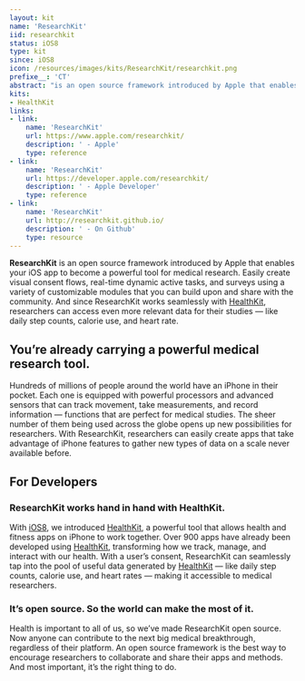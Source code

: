 ```yaml
---
layout: kit
name: 'ResearchKit'
iid: researchkit
status: iOS8
type: kit
since: iOS8
icon: /resources/images/kits/ResearchKit/researchkit.png
prefixe__: 'CT'
abstract: "is an open source framework introduced by Apple that enables your iOS app to become a powerful tool for medical research."
kits:
- HealthKit
links:
- link:
    name: 'ResearchKit'
    url: https://www.apple.com/researchkit/
    description: ' - Apple'
    type: reference
- link:
    name: 'ResearchKit'
    url: https://developer.apple.com/researchkit/
    description: ' - Apple Developer'
    type: reference
- link:
    name: 'ResearchKit'
    url: http://researchkit.github.io/
    description: ' - On Github'
    type: resource
---
```


**ResearchKit** is an open source framework introduced by Apple that enables your iOS app to become a powerful tool for medical research. Easily create visual consent flows, real-time dynamic active tasks, and surveys using a variety of customizable modules that you can build upon and share with the community. And since ResearchKit works seamlessly with [HealthKit](/HealthKit), researchers can access even more relevant data for their studies — like daily step counts, calorie use, and heart rate.

## You’re already carrying a powerful medical research tool.

Hundreds of millions of people around the world have an iPhone in their pocket. Each one is equipped with powerful processors and advanced sensors that can track movement, take measurements, and record information — functions that are perfect for medical studies. The sheer number of them being used across the globe opens up new possibilities for researchers. With ResearchKit, researchers can easily create apps that take advantage of iPhone features to gather new types of data on a scale never available before.

## For Developers

### ResearchKit works hand in hand with HealthKit.

With [iOS8](/iOS8), we introduced [HealthKit](/HealthKit), a powerful tool that allows health and fitness apps on iPhone to work together. Over 900 apps have already been developed using [HealthKit](/HealthKit), transforming how we track, manage, and interact with our health. With a user’s consent, ResearchKit can seamlessly tap into the pool of useful data generated by [HealthKit](/HealthKit) — like daily step counts, calorie use, and heart rates — making it accessible to medical researchers.

### It’s open source. So the world can make the most of it.

Health is important to all of us, so we’ve made ResearchKit open source. Now anyone can contribute to the next big medical breakthrough, regardless of their platform. An open source framework is the best way to encourage researchers to collaborate and share their apps and methods. And most important, it’s the right thing to do.